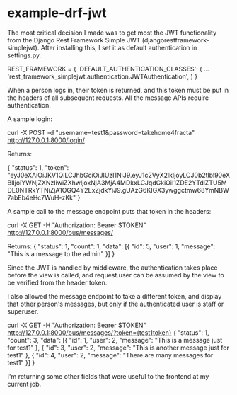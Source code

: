 # example-drf-jwt


The most critical decision I made was to get most the JWT functionality from the
Django Rest Framework Simple JWT (djangorestframework-simplejwt). After installing this,
I set it as default authentication in settings.py.

REST_FRAMEWORK = {
    'DEFAULT_AUTHENTICATION_CLASSES': (
        ...
        'rest_framework_simplejwt.authentication.JWTAuthentication',
    )
}

When a person logs in, their token is returned, and this token must be put in the headers of all
subsequent requests. All the message APIs require authentication.

A sample login:

curl -X POST -d "username=test1&password=takehome4fracta" http://127.0.0.1:8000/login/

Returns:

{
  "status": 1,
  "token": "eyJ0eXAiOiJKV1QiLCJhbGciOiJIUzI1NiJ9.eyJ1c2VyX2lkIjoyLCJ0b2tlbl90eXBlIjoiYWNjZXNzIiwiZXhwIjoxNjA3MjA4MDkxLCJqdGkiOiI1ZDE2YTdlZTU5MDE0NTRkYTNiZjA1OGQ4Y2ExZjdkYiJ9.gUAzG6KIGX3ywggctmw68YmNBW7abEb4eHc7WuH-zKk"
}

A sample call to the message endpoint puts that token in the headers:

curl -X GET -H "Authorization: Bearer $TOKEN"  http://127.0.0.1:8000/bus/messages/

Returns:
{
  "status": 1,
  "count": 1,
  "data": [{
    "id": 5,
    "user": 1,
    "message": "This is a  message to the admin"
  }]
}


Since the JWT is handled by middleware, the authentication takes place before the view is called,
and request.user can be assumed by the view to be verified from the header token.

I also allowed the message endpoint to take a different token, and display that other person's
messages, but only if the authenticated user is staff or superuser.

curl -X GET -H "Authorization: Bearer $TOKEN"  http://127.0.0.1:8000/bus/messages/?token={test1token}
{
  "status": 1,
  "count": 3,
  "data": [{
    "id": 1,
    "user": 2,
    "message": "This is a message just for test1"
  }, {
    "id": 3,
    "user": 2,
    "message": "This is another message just for test1"
  }, {
    "id": 4,
    "user": 2,
    "message": "There are many messages for test1"
  }]
}

I'm returning some other fields that were useful to the frontend at my current job.
